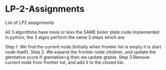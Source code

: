 # LP-2-Assignments
List of LP2 assignments

All 3 algorithms have more or less the SAME boiler plate code.Implemented in python, the 3 algos perform the same 3 steps which are

Step 1. We find the current node.(Initially when frontier list is empty it is start node itself).
Step 2. We expand the frontier node children, and update the gtentative score.If gtentative<g then we update gtable.
Step 3.Remove current node from frontier list, and add it to the closed list.
                                                                                              
                                                                                              
                                                                                              
                                                                                            
